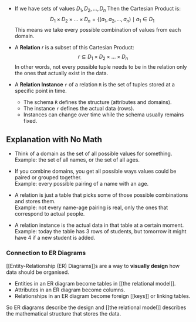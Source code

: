 - If we have sets of values $D_1, D_2, \dots, D_n$
  Then the Cartesian Product is:  
  $$D_1 \times D_2 \times \dots \times D_n = \{ (a_1, a_2, \dots, a_n) \mid a_1 \in D_1 \ $$
  This means we take every possible combination of values from each domain.

- A **Relation** $r$ is a subset of this Cartesian Product:  
  $$ r \subseteq D_1 \times D_2 \times \dots \times D_n $$
  In other words, not every possible tuple needs to be in the relation only the ones that actually exist in the data.

- A **Relation Instance** `r` of a relation `R` is the set of tuples stored at a specific point in time.  
  - The schema `R` defines the structure (attributes and domains).  
  - The instance `r` defines the actual data (rows).  
  - Instances can change over time while the schema usually remains fixed.

## Explanation with No Math

- Think of a domain as the set of all possible values for something.  
    Example: the set of all names, or the set of all ages.

- If you combine domains, you get all possible ways values could be paired or grouped together.  
    Example: every possible pairing of a name with an age.

- A relation is just a table that picks some of those possible combinations and stores them.  
    Example: not every name-age pairing is real, only the ones that correspond to actual people.
    
- A relation instance is the actual data in that table at a certain moment.  
    Example: today the table has 3 rows of students, but tomorrow it might have 4 if a new student is added.

### Connection to ER Diagrams
[[Entity-Relationship (ER) Diagrams]]s are a way to **visually design** how data should be organised.  
- Entities in an ER diagram become tables in [[the relational model]].
- Attributes in an ER diagram become columns.  
- Relationships in an ER diagram become foreign [[keys]] or linking tables.  

So ER diagrams describe the design and [[the relational model]] describes the mathematical structure that stores the data.